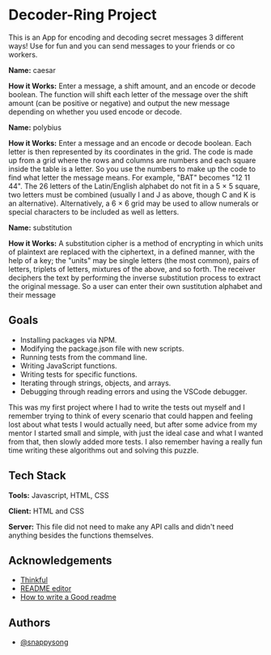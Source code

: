 

# Decoder-Ring Project

This is an App for encoding and decoding secret messages 3 different ways!
Use for fun and you can send messages to your friends or co workers.

**Name:** caesar

**How it Works:** Enter a message, a shift amount, and an encode or decode boolean.
              The function will shift each letter of the message over the shift amount (can be positive or negative)
              and output the new message depending on whether you used encode or decode.
          


**Name:** polybius

**How it Works:** Enter a message and an encode or decode boolean.
              Each letter is then represented by its coordinates in the grid. 
              The code is made up from a grid where the rows and columns are numbers and each square inside the table
              is a letter. So you use the numbers to make up the code to find what letter the message means.
              For example, "BAT" becomes "12 11 44". The 26 letters of the Latin/English alphabet do not fit in a 
              5 × 5 square, two letters must be combined (usually I and J as above, though C and K is an alternative). 
              Alternatively, a 6 × 6 grid may be used to allow numerals or special characters to be included as well 
              as letters.
             

**Name:** substitution

**How it Works:** A substitution cipher is a method of encrypting in which units of plaintext are replaced 
              with the ciphertext, in a defined manner, with the help of a key; the "units" may be single letters 
              (the most common), pairs of letters, triplets of letters, mixtures of the above, and so forth. The receiver 
              deciphers the text by performing the inverse substitution process to extract the original message. So a
              user can enter their own sustitution alphabet and their message 





## Goals

- Installing packages via NPM.
- Modifying the package.json file with new scripts.
- Running tests from the command line.
- Writing JavaScript functions.
- Writing tests for specific functions.
- Iterating through strings, objects, and arrays.
- Debugging through reading errors and using the VSCode debugger.

This was my first project where I had to write the tests out myself and I remember trying to think of every scenario that could happen and feeling lost about what tests I would actually need, but after some advice from my mentor I started small and simple, with just the ideal case and what I wanted from that, then slowly added more tests. I also remember having a really fun time writing these algorithms out and solving this puzzle.
## Tech Stack

**Tools:** Javascript, HTML, CSS

**Client:** HTML and CSS

**Server:** This file did not need to make any API calls and didn't need anything besides the functions themselves.

  
## Acknowledgements

 - [Thinkful](https://thinkful.com)
 - [README editor](https://readme.so/)
 - [How to write a Good readme](https://bulldogjob.com/news/449-how-to-write-a-good-readme-for-your-github-project)

  
## Authors

- [@snappysong](https://www.github.com/snappysong)

  

